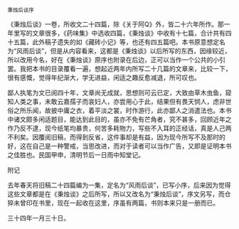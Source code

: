     秉烛后谈序 

   《秉烛后谈》一卷，所收文二十四篇，除《关于阿Q》外，皆二十六年所作。那一年里写的文章很多，《药味集》中选收四篇，《秉烛谈》中收有十七篇，合计共有四十五篇，此外稿子遗失的如《藏砖小记》等，也还有四五篇吧。本书原意想定名为“风雨后谈”，但是从内容看来，这都是《秉烛谈》以后所写的东西，因缘较近，所以改用今名，好在《秉烛谈》原序也附录在后边，正可以当作一个公共的小引罢。我把本书的目录覆看一遍，想起近两年内所写二十几篇的文章来，比较一下，很有感慨，觉得年纪渐大，学无进益，闲适之趣反愈减退，所可叹也。

   鄙人执笔为文已阅四十年，文章尚无成就，思想则可云已定，大致由草木虫鱼，窥知人类之事，未敢云嘉孺子而哀妇人，亦尝用心于此，结果但有畏天悯人，虑非世俗之所乐闻，故披中庸之衣，着平淡之裳，时作游行，此亦鄙人之消遣法也。本书中诸文颇多闲适题目，能达到此目的，虽亦不免有芒角者，究不甚多，回顾近年之作乃反不逮，现今纸笔均暴贵，何苦多耗物力，写些不入耳的正经话，真是人己两不利矣。因覆阅旧稿，而得到反省，这件事却是有益，因为现今所写不及那时的好，这在自己是一种警戒，当思改进，而对于读者可以当作广告，又即是证明本书之佳胜也。民国甲申，清明节后一日雨中知堂记。

   附记

   去年春天将旧稿二十四篇编为一集，定名为“风雨后谈”，已写小序，后来因为觉得这些文章都是在《秉烛谈》之后所写，所以又改名为“秉烛后谈”，序文另写，而仓猝未曾印在书里，现在一起收在这里，序虽有两篇，书则本来只是一册而已。

   三十四年一月三十日。

